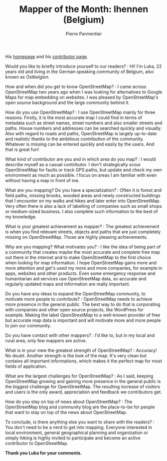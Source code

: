 ﻿---
title: "Mapper of the Month: lhennen (Belgium)"
cover:
categories: ["motm"]
author: Pierre Parmentier
---

His [homepage](https://www.openstreetmap.org/user/lhennen) and his [contributor page](https://hdyc.neis-one.org/?lhennen).

Would you like to briefly introduce yourself to our readers?
: Hi! I'm Luka, 22 years old and living in the German speaking community of Belgium, also known as *Ostbelgien*.

How and when did you get to know OpenStreetMap?
: I came across OpenStreetMap two years ago when I was looking for alternatives to Google Maps for map embedding on websites. I was pleased by OpenStreetMap's open source background and the large community behind it.

How do you use OpenStreetMap?
: I use OpenStreetMap mainly for three reasons. Firstly, it is the most accurate map I could find in terms of metadata such as street names, street numbers and also smaller streets and paths. House numbers and addresses can be searched quickly and visually. Also with regard to roads and paths, OpenStreetMap is largely up-to-date and realistic thanks to the ambitious contribution of the community. Whatever is missing can be entered quickly and easily by the users. And that is great fun!

What kind of contributor are you and in which area do you map?
: I would describe myself as a casual contributor. I don't strategically scour OpenStreetMap for faults or track GPS paths, but update and check my own environment as much as possible. I focus on areas I am familiar with even without having a map in front of me.

What are you mapping? Do you have a specialization?
: Often it is forest and field paths, missing brooks, wooded areas and newly constructed buildings that I encounter on my walks and hikes and later enter into OpenStreetMap. Very often there is also a lack of labelling of companies such as small shops or medium-sized business. I also complete such information to the best of my knowledge.

What is your greatest achievement as mapper?
: The greatest achievement is when you find relevant streets, objects and paths that are just completely missing on OpenStreetMap. Those are highly pleasing achievements.

Why are you mapping? What motivates you?
: I like the idea of being part of a community that creates maybe the most accurate and complete free map out there in the internet and to make OpenStreetMap to the first choice when looking for map information. I hope OpenStreetMap gains more and more attention and get's used my more and more companies, for example in apps, websites and other products. Even some emergency response and humanitarian aid services use OpenStreetMap data, so accurate and regularly updated maps and information are really important.

Do you have any ideas to expand the OpenStreetMap community, to motivate more people to contribute?
: OpenStreetMap needs to achieve more presence in the general public. The best way to do that is corporating with companies and other open source projects, like WordPress for example. Making the label *OpenStreetMap* to a well-known provider of free but accurate map data is important and will motivate more and more people to join our community.

Do you have contact with other mappers?
: I'd like to, but in my local and rural area, only few mappers are active.

What is in your view the greatest strength of OpenStreetMap?
: Accuracy! No doubt. Another strength is the look of the map. It's very clean but contains all important informations, which makes it the perfect map for most fields of application.

What are the largest challenges for OpenStreetMap?
: As I said, keeping OpenStreetMap growing and gaining more presence in the general public is the biggest challenge for OpenStreetMap. The resulting increase of visitors and users is the only award, appreciation and feedback we contributors get.

How do you stay on top of news about OpenStreetMap?
: The OpenStreetMap blog and community blog are the place-to-be for people that want to stay on top of the news about OpenStreetMap.

To conclude, is there anything else you want to share with the readers?
: You don't need to be a nerd to get into mapping. Everyone interested in local environment, general geographical planning and organization or simply hiking is highly invited to participate and become an active contributor to OpenStreetMap.

**Thank you Luka for your comments.**
